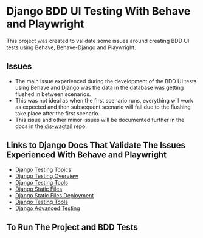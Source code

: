 # Django BDD UI Testing With Behave and Playwright

This project was created to validate some issues around creating BDD UI tests using Behave, Behave-Django and Playwright.

## Issues

- The main issue experienced during the development of the BDD UI tests using Behave and Django was the data in the database was getting flushed in between scenarios.
- This was not ideal as when the first scenario runs, everything will work as expected and then subsequent scenario will fail due to the flushing take place after the first scenario.
- This issue and other minor issues will be documented further in the docs in the [dis-wagtail](https://github.com/ONSdigital/dis-wagtail) repo.

## Links to Django Docs That Validate The Issues Experienced With Behave and Playwright

- [Django Testing Topics](https://docs.djangoproject.com/en/5.1/topics/testing/)
- [Django Testing Overview](https://docs.djangoproject.com/en/5.1/topics/testing/overview/)
- [Django Testing Tools](https://docs.djangoproject.com/en/5.1/topics/testing/tools/)
- [Django Static Files](https://docs.djangoproject.com/en/5.1/howto/static-files/)
- [Django Static Files Deployment](https://docs.djangoproject.com/en/5.1/howto/static-files/deployment/)
- [Django Testing Tools](https://docs.djangoproject.com/en/5.1/topics/testing/tools/)
- [Django Advanced Testing](https://docs.djangoproject.com/en/5.1/topics/testing/advanced/)

## To Run The Project and BDD Tests
